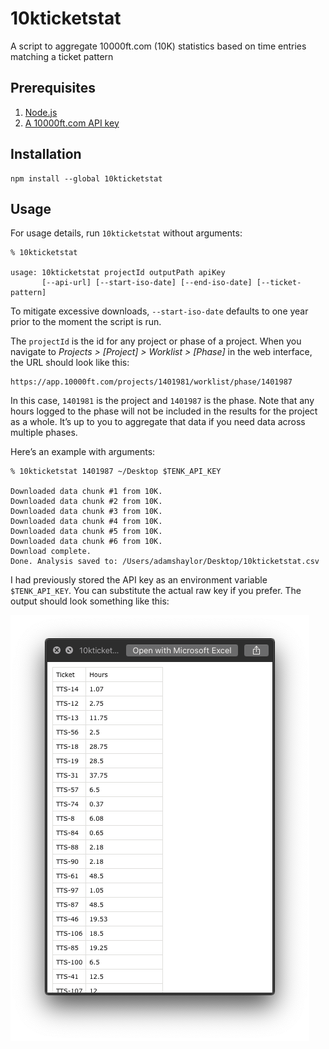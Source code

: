 # 10kticketstat
A script to aggregate 10000ft.com (10K) statistics based on time entries matching a ticket pattern

## Prerequisites

1. [Node.js](https://nodejs.org/en/)
2. [A 10000ft.com API key](https://github.com/10Kft/10kft-api/blob/master/sections/first-things-first.md#authentication)

## Installation

```shell
npm install --global 10kticketstat
```

## Usage

For usage details, run `10kticketstat` without arguments:

```shell
% 10kticketstat

usage: 10kticketstat projectId outputPath apiKey
       [--api-url] [--start-iso-date] [--end-iso-date] [--ticket-pattern]
```

To mitigate excessive downloads, `--start-iso-date` defaults to one year prior to the moment the script is run.

The `projectId` is the id for any project or phase of a project. When you navigate to _Projects > [Project] > Worklist > [Phase]_ in the web interface, the URL should look like this:

```
https://app.10000ft.com/projects/1401981/worklist/phase/1401987
```

In this case, `1401981` is the project and `1401987` is the phase. Note that any hours logged to the phase will not be included in the results for the project as a whole. It’s up to you to aggregate that data if you need data across multiple phases.

Here’s an example with arguments:

```shell
% 10kticketstat 1401987 ~/Desktop $TENK_API_KEY

Downloaded data chunk #1 from 10K.
Downloaded data chunk #2 from 10K.
Downloaded data chunk #3 from 10K.
Downloaded data chunk #4 from 10K.
Downloaded data chunk #5 from 10K.
Downloaded data chunk #6 from 10K.
Download complete.
Done. Analysis saved to: /Users/adamshaylor/Desktop/10kticketstat.csv
```

 I had previously stored the API key as an environment variable `$TENK_API_KEY`. You can substitute the actual raw key if you prefer. The output should look something like this:

!['test'](./csv-screenshot.png)
